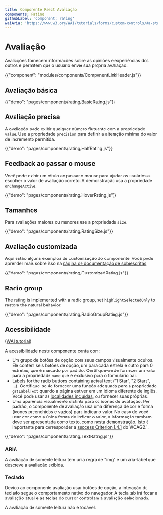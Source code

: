 ```yaml
---
title: Componente React Avaliação
components: Rating
githubLabel: 'component: rating'
waiAria: 'https://www.w3.org/WAI/tutorials/forms/custom-controls/#a-star-rating'
---
```


# Avaliação

<p class="description">Avaliações fornecem informações sobre as opiniões e experiências dos outros e permitem que o usuário envie sua própria avaliação.</p>

{{"component": "modules/components/ComponentLinkHeader.js"}}

## Avaliação básica

{{"demo": "pages/components/rating/BasicRating.js"}}

## Avaliação precisa

A avaliação pode exibir qualquer número flutuante com a propriedade `value`. Use a propriedade `precision` para definir a alteração mínima do valor de incremento permitida.

{{"demo": "pages/components/rating/HalfRating.js"}}

## Feedback ao passar o mouse

Você pode exibir um rótulo ao passar o mouse para ajudar os usuários a escolher o valor de avaliação correto. A demonstração usa a propriedade `onChangeActive`.

{{"demo": "pages/components/rating/HoverRating.js"}}

## Tamanhos

Para avaliações maiores ou menores use a propriedade `size`.

{{"demo": "pages/components/rating/RatingSize.js"}}

## Avaliação customizada

Aqui estão alguns exemplos de customização do componente. Você pode aprender mais sobre isso na [página de documentação de sobrescritas](/customization/how-to-customize/).

{{"demo": "pages/components/rating/CustomizedRating.js"}}

## Radio group

The rating is implemented with a radio group, set `highlightSelectedOnly` to restore the natural behavior.

{{"demo": "pages/components/rating/RadioGroupRating.js"}}

## Acessibilidade

([WAI tutorial](https://www.w3.org/WAI/tutorials/forms/custom-controls/#a-star-rating))

A acessibilidade neste componente conta com:

- Um grupo de botões de opção com seus campos visualmente ocultos. Ele contém seis botões de opção, um para cada estrela e outro para 0 estrelas, que é marcado por padrão. Certifique-se de fornecer um valor para a propriedade `name` que é exclusivo para o formulário pai.
- Labels for the radio buttons containing actual text ("1 Star", "2 Stars", …). Certifique-se de fornecer uma função adequada para a propriedade `getLabelText` quando a página estiver em um idioma diferente de inglês. Você pode usar as [localidades incluídas](https://material-ui.com/guides/localization/), ou fornecer suas próprias.
- Uma aparência visualmente distinta para os ícones de avaliação. Por padrão, o componente de avaliação usa uma diferença de cor e forma (ícones preenchidos e vazios) para indicar o valor. No caso de você usar cor como a única forma de indicar o valor, a informação também deve ser apresentada como texto, como nesta demonstração. Isto é importante para corresponder a [success Criterion 1.4.1](https://www.w3.org/TR/WCAG21/#use-of-color) do WCAG2.1.

{{"demo": "pages/components/rating/TextRating.js"}}

### ARIA

A avaliação de somente leitura tem uma regra de "img" e um aria-label que descreve a avaliação exibida.

### Teclado

Devido ao componente avaliação usar botões de opção, a interação do teclado segue o comportamento nativo do navegador. A tecla tab irá focar a avaliação atual e as teclas do cursor controlam a avaliação selecionada.

A avaliação de somente leitura não é focável.

